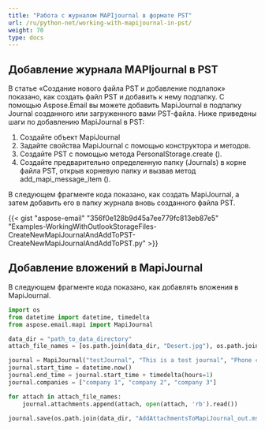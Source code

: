 ```yaml
---
title: "Работа с журналом MAPIjournal в формате PST"
url: /ru/python-net/working-with-mapijournal-in-pst/
weight: 70
type: docs
---
```



## **Добавление журнала MAPIjournal в PST**
В статье «Создание нового файла PST и добавление подпапок» показано, как создать файл PST и добавить к нему подпапку. С помощью Aspose.Email вы можете добавить MapiJournal в подпапку Journal созданного или загруженного вами PST-файла. Ниже приведены шаги по добавлению MapiJournal в PST:

1. Создайте объект MapiJournal
1. Задайте свойства MapiJournal с помощью конструктора и методов.
1. Создайте PST с помощью метода PersonalStorage.create ().
1. Создайте предварительно определенную папку (Journals) в корне файла PST, открыв корневую папку и вызвав метод add_mapi_message_item ().

В следующем фрагменте кода показано, как создать MapiJournal, а затем добавить его в папку журнала вновь созданного файла PST.



{{< gist "aspose-email" "356f0e128b9d45a7ee779fc813eb87e5" "Examples-WorkingWithOutlookStorageFiles-CreateNewMapiJournalAndAddToPST-CreateNewMapiJournalAndAddToPST.py" >}}
## **Добавление вложений в MapiJournal**
В следующем фрагменте кода показано, как добавлять вложения в MapiJournal.

```py
import os
from datetime import datetime, timedelta
from aspose.email.mapi import MapiJournal

data_dir = "path_to_data_directory"
attach_file_names = [os.path.join(data_dir, "Desert.jpg"), os.path.join(data_dir, "download.png")]

journal = MapiJournal("testJournal", "This is a test journal", "Phone call", "Phone call")
journal.start_time = datetime.now()
journal.end_time = journal.start_time + timedelta(hours=1)
journal.companies = ["company 1", "company 2", "company 3"]

for attach in attach_file_names:
    journal.attachments.append(attach, open(attach, 'rb').read())

journal.save(os.path.join(data_dir, "AddAttachmentsToMapiJournal_out.msg"))
```
